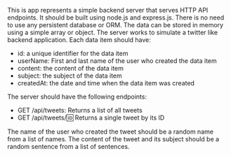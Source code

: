 This is app represents a simple backend server that serves HTTP API endpoints.
It should be built using node.js and express.js.
There is no need to use any persistent database or ORM.
The data can be stored in memory using a simple array or object.
The server works to simulate a twitter like backend application. 
Each data item should have:

- id: a unique identifier for the data item
- userName: First and last name of the user who created the data item
- content: the content of the data item
- subject: the subject of the data item
- createdAt: the date and time when the data item was created

The server should have the following endpoints:

- GET /api/tweets: Returns a list of all tweets
- GET /api/tweets/:id: Returns a single tweet by its ID

The name of the user who created the tweet should be a random name from a list of names.
The content of the tweet and its subject should be a random sentence from a list of sentences.
